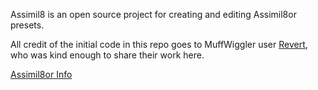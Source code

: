 Assimil8 is an open source project for creating and editing Assimil8or presets. 

All credit of the initial code in this repo goes to MuffWiggler user [Revert](https://www.muffwiggler.com/forum/memberlist.php?mode=viewprofile&u=20441), who was kind enough to share their work here. 

[Assimil8or Info](http://www.rossum-electro.com/)

